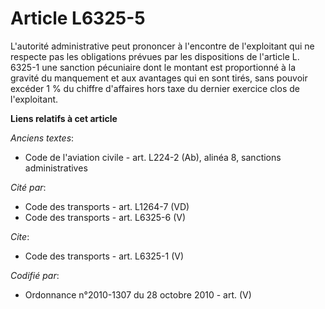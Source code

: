 # Article L6325-5

L'autorité administrative peut prononcer à l'encontre de l'exploitant qui ne respecte pas les obligations prévues par les
dispositions de l'article L. 6325-1 une sanction pécuniaire dont le montant est proportionné à la gravité du manquement et
aux avantages qui en sont tirés, sans pouvoir excéder 1 % du chiffre d'affaires hors taxe du dernier exercice clos de
l'exploitant.

**Liens relatifs à cet article**

_Anciens textes_:

  - Code de l'aviation civile - art. L224-2 (Ab), alinéa 8, sanctions administratives

_Cité par_:

  - Code des transports - art. L1264-7 (VD)
  - Code des transports - art. L6325-6 (V)

_Cite_:

  - Code des transports - art. L6325-1 (V)

_Codifié par_:

  - Ordonnance n°2010-1307 du 28 octobre 2010 - art. (V)
